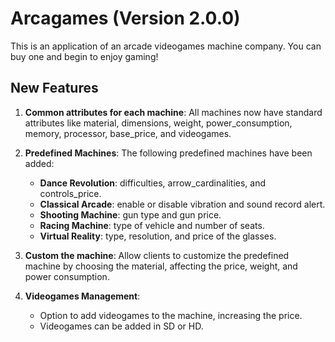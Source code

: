 # Arcagames (Version 2.0.0)

This is an application of an arcade videogames machine company. You can buy one and begin to enjoy gaming!

## New Features 

1. **Common attributes for each machine**: All machines now have standard attributes like material, dimensions, weight, power_consumption, memory, processor, base_price, and videogames.

2. **Predefined Machines**: The following predefined machines have been added:
   - **Dance Revolution**: difficulties, arrow_cardinalities, and controls_price.
   - **Classical Arcade**: enable or disable vibration and sound record alert.
   - **Shooting Machine**: gun type and gun price. 
   - **Racing Machine**: type of vehicle and number of seats.
   - **Virtual Reality**: type, resolution, and price of the glasses.

3. **Custom the machine**: Allow clients to customize the predefined machine by choosing the material, affecting the price, weight, and power consumption.

4. **Videogames Management**:
   - Option to add videogames to the machine, increasing the price.
   - Videogames can be added in SD or HD.


